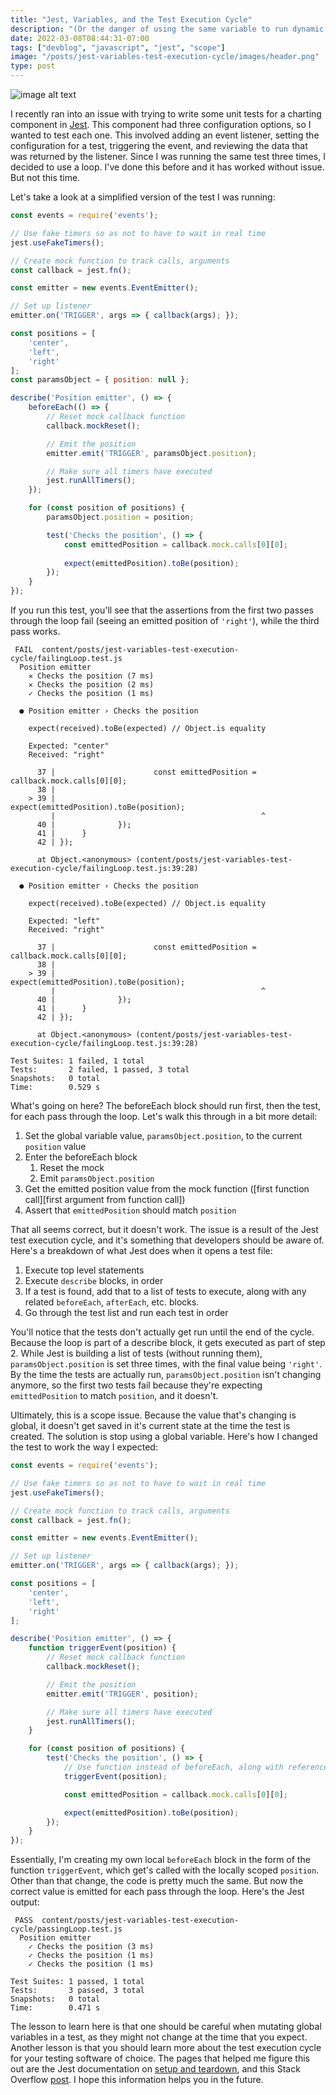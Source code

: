 ```yaml
---
title: "Jest, Variables, and the Test Execution Cycle"
description: "(Or the danger of using the same variable to run dynamic tests in a loop)"
date: 2022-03-08T08:44:31-07:00
tags: ["devblog", "javascript", "jest", "scope"]
image: "/posts/jest-variables-test-execution-cycle/images/header.png"
type: post
---
```


![image alt text](/posts/jest-variables-test-execution-cycle/images/header.png "Image title text")

I recently ran into an issue with trying to write some unit tests for a charting component in [Jest](https://jestjs.io/). This component had three configuration options, so I wanted to test each one. This involved adding an event listener, setting the configuration for a test, triggering the event, and reviewing the data that was returned by the listener. Since I was running the same test three times, I decided to use a loop. I've done this before and it has worked without issue. But not this time.

Let's take a look at a simplified version of the test I was running:

```javascript
const events = require('events');

// Use fake timers so as not to have to wait in real time
jest.useFakeTimers();

// Create mock function to track calls, arguments
const callback = jest.fn();

const emitter = new events.EventEmitter();

// Set up listener
emitter.on('TRIGGER', args => { callback(args); });

const positions = [
	'center',
	'left',
	'right'
];
const paramsObject = { position: null };

describe('Position emitter', () => {
	beforeEach(() => {
		// Reset mock callback function
		callback.mockReset();

		// Emit the position
		emitter.emit('TRIGGER', paramsObject.position);

		// Make sure all timers have executed
		jest.runAllTimers();
	});

    for (const position of positions) {
		paramsObject.position = position;

		test('Checks the position', () => {
			const emittedPosition = callback.mock.calls[0][0];
			
			expect(emittedPosition).toBe(position);
		});
	}
});
```

If you run this test, you'll see that the assertions from the first two passes through the loop fail (seeing an emitted position of `'right'`), while the third pass works.

```shell
 FAIL  content/posts/jest-variables-test-execution-cycle/failingLoop.test.js
  Position emitter
    ✕ Checks the position (7 ms)
    ✕ Checks the position (2 ms)
    ✓ Checks the position (1 ms)

  ● Position emitter › Checks the position

    expect(received).toBe(expected) // Object.is equality

    Expected: "center"
    Received: "right"

      37 |                      const emittedPosition = callback.mock.calls[0][0];
      38 | 
    > 39 |                      expect(emittedPosition).toBe(position);
         |                                              ^
      40 |              });
      41 |      }
      42 | });

      at Object.<anonymous> (content/posts/jest-variables-test-execution-cycle/failingLoop.test.js:39:28)

  ● Position emitter › Checks the position

    expect(received).toBe(expected) // Object.is equality

    Expected: "left"
    Received: "right"

      37 |                      const emittedPosition = callback.mock.calls[0][0];
      38 | 
    > 39 |                      expect(emittedPosition).toBe(position);
         |                                              ^
      40 |              });
      41 |      }
      42 | });

      at Object.<anonymous> (content/posts/jest-variables-test-execution-cycle/failingLoop.test.js:39:28)

Test Suites: 1 failed, 1 total
Tests:       2 failed, 1 passed, 3 total
Snapshots:   0 total
Time:        0.529 s
```

What's going on here? The beforeEach block should run first, then the test, for each pass through the loop. Let's walk this through in a bit more detail:

1. Set the global variable value, `paramsObject.position`, to the current `position` value
1. Enter the beforeEach block
	1. Reset the mock
	1. Emit `paramsObject.position`
1. Get the emitted position value from the mock function ([first function call][first argument from function call])
1. Assert that `emittedPosition` should match `position`

That all seems correct, but it doesn't work. The issue is a result of the Jest test execution cycle, and it's something that developers should be aware of. Here's a breakdown of what Jest does when it opens a test file:

1. Execute top level statements
1. Execute `describe` blocks, in order
1. If a test is found, add that to a list of tests to execute, along with any related `beforeEach`, `afterEach`, etc. blocks.
1. Go through the test list and run each test in order

You'll notice that the tests don't actually get run until the end of the cycle. Because the loop is part of a describe block, it gets executed as part of step 2. While Jest is building a list of tests (without running them), `paramsObject.position` is set three times, with the final value being `'right'`. By the time the tests are actually run, `paramsObject.position` isn't changing anymore, so the first two tests fail because they're expecting `emittedPosition` to match `position`, and it doesn't.

Ultimately, this is a scope issue. Because the value that's changing is global, it doesn't get saved in it's current state at the time the test is created. The solution is stop using a global variable. Here's how I changed the test to work the way I expected:

```javascript
const events = require('events');

// Use fake timers so as not to have to wait in real time
jest.useFakeTimers();

// Create mock function to track calls, arguments
const callback = jest.fn();

const emitter = new events.EventEmitter();

// Set up listener
emitter.on('TRIGGER', args => { callback(args); });

const positions = [
	'center',
	'left',
	'right'
];

describe('Position emitter', () => {
	function triggerEvent(position) {
		// Reset mock callback function
		callback.mockReset();

		// Emit the position
		emitter.emit('TRIGGER', position);

		// Make sure all timers have executed
		jest.runAllTimers();
	}

	for (const position of positions) {
		test('Checks the position', () => {
			// Use function instead of beforeEach, along with reference to 'position' instead of paramsObject.position
			triggerEvent(position);

			const emittedPosition = callback.mock.calls[0][0];

			expect(emittedPosition).toBe(position);
		});
	}
});
```

Essentially, I'm creating my own local `beforeEach` block in the form of the function `triggerEvent`, which get's called with the locally scoped `position`. Other than that change, the code is pretty much the same. But now the correct value is emitted for each pass through the loop. Here's the Jest output:

```shell
 PASS  content/posts/jest-variables-test-execution-cycle/passingLoop.test.js
  Position emitter
    ✓ Checks the position (3 ms)
    ✓ Checks the position (1 ms)
    ✓ Checks the position (1 ms)

Test Suites: 1 passed, 1 total
Tests:       3 passed, 3 total
Snapshots:   0 total
Time:        0.471 s
```

The lesson to learn here is that one should be careful when mutating global variables in a test, as they might not change at the time that you expect. Another lesson is that you should learn more about the test execution cycle for your testing software of choice. The pages that helped me figure this out are the Jest documentation on [setup and teardown](https://jestjs.io/docs/setup-teardown#order-of-execution-of-describe-and-test-blocks), and this Stack Overflow [post](https://stackoverflow.com/a/56250763). I hope this information helps you in the future.